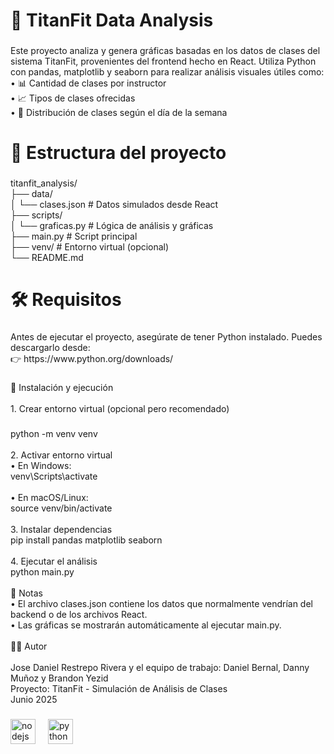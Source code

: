 <h1 align="left">🧠 TitanFit Data Analysis</h1>

###

<p align="left">Este proyecto analiza y genera gráficas basadas en los datos de clases del sistema TitanFit, provenientes del frontend hecho en React. Utiliza Python con pandas, matplotlib y seaborn para realizar análisis visuales útiles como:<br>	•	📊 Cantidad de clases por instructor<br>	•	📈 Tipos de clases ofrecidas<br>	•	🥧 Distribución de clases según el día de la semana</p>

###

<h1 align="left">📁 Estructura del proyecto</h1>

###

<p align="left">titanfit_analysis/<br>├── data/<br>│   └── clases.json            # Datos simulados desde React<br>├── scripts/<br>│   └── graficas.py            # Lógica de análisis y gráficas<br>├── main.py                    # Script principal<br>├── venv/                      # Entorno virtual (opcional)<br>└── README.md</p>

###

<h1 align="left">🛠️ Requisitos</h1>

###

<p align="left">Antes de ejecutar el proyecto, asegúrate de tener Python instalado. Puedes descargarlo desde:<br>👉 https://www.python.org/downloads/</p>

###

<p align="left">🚀 Instalación y ejecución<br><br>1. Crear entorno virtual (opcional pero recomendado)</p>

###

<p align="left">python -m venv venv<br><br>2. Activar entorno virtual<br>	•	En Windows:<br>venv\Scripts\activate<br><br>•	En macOS/Linux:<br>source venv/bin/activate<br><br>3. Instalar dependencias<br>pip install pandas matplotlib seaborn<br><br>4. Ejecutar el análisis<br>python main.py<br><br>📌 Notas<br>	•	El archivo clases.json contiene los datos que normalmente vendrían del backend o de los archivos React.<br>	•	Las gráficas se mostrarán automáticamente al ejecutar main.py.<br><br>👨‍💻 Autor<br><br>Jose Daniel Restrepo Rivera y el equipo de trabajo: Daniel Bernal, Danny Muñoz y Brandon Yezid<br>Proyecto: TitanFit - Simulación de Análisis de Clases<br>Junio 2025</p>

###

<div align="left">
  <img src="https://cdn.jsdelivr.net/gh/devicons/devicon/icons/nodejs/nodejs-original.svg" height="40" alt="nodejs logo"  />
  <img width="12" />
  <img src="https://cdn.jsdelivr.net/gh/devicons/devicon/icons/python/python-original.svg" height="40" alt="python logo"  />
</div>

###